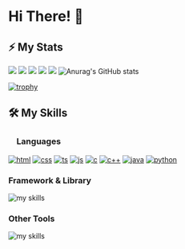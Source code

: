 # Hi There! 👋

## ⚡ My Stats

![](http://github-profile-summary-cards.vercel.app/api/cards/profile-details?username=ojiro-doi&&theme=onedark)
![](http://github-profile-summary-cards.vercel.app/api/cards/repos-per-language?username=ojiro-doi&&theme=onedark)
![](http://github-profile-summary-cards.vercel.app/api/cards/most-commit-language?username=ojiro-doi&&theme=onedark)
![](http://github-profile-summary-cards.vercel.app/api/cards/stats?username=ojiro-doi&&theme=onedark)
![](http://github-profile-summary-cards.vercel.app/api/cards/productive-time?username=ojiro-doi&&theme=onedark&utcOffset=9)
![Anurag's GitHub stats](https://github-readme-stats.vercel.app/api?username=ojiro-doi&count_private=true&show_icons=true&bg_color=000000&hide_border=true&title_color=7fff00&icon_color=238636&text_color=ffffff)

[![trophy](https://github-profile-trophy.vercel.app/?username=ojiro-doi&theme=onedark&column=8)](https://github.com/ryo-ma/github-profile-trophy)

<!-- ### Contributions
![]() -->



## 🛠️ My Skills 


### 　**Languages**
[![html](https://skillicons.dev/icons?theme=light&i=html)](https://skillicons.dev/icons?theme=light&i=html)
[![css](https://skillicons.dev/icons?theme=light&i=css)](https://skillicons.dev/icons?theme=light&i=css)
[![ts](https://skillicons.dev/icons?theme=light&i=ts)](https://skillicons.dev/icons?theme=light&i=ts)
[![js](https://skillicons.dev/icons?theme=light&i=js)](https://skillicons.dev/icons?theme=light&i=js)
[![c](https://skillicons.dev/icons?theme=light&i=c)](https://skillicons.dev/icons?theme=light&i=c)
[![c++](https://skillicons.dev/icons?theme=light&i=cpp)](https://skillicons.dev/icons?theme=light&i=cpp)
[![java](https://skillicons.dev/icons?theme=light&i=java)](https://skillicons.dev/icons?theme=light&i=java)
[![python](https://skillicons.dev/icons?theme=light&i=python)](https://skillicons.dev/icons?theme=light&i=python)


### **Framework & Library**
<img alt="my skills" src="https://skillicons.dev/icons?theme=light&perline=8&i=tailwindcss,react,nextjs,flask" />


### **Other Tools**
<img alt="my skills" src="https://skillicons.dev/icons?theme=light&perline=8&i=figma,notion,git,github,vscode" />


<!-- ### Products -->
